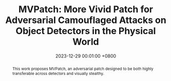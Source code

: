 ---
title:          "MVPatch: More Vivid Patch for Adversarial Camouflaged Attacks on Object Detectors in the Physical World"
date:           2023-12-29 00:01:00 +0800
selected:       false
# pub:            "arXiv"
# pub_pre:        "Submitted to "
pub_post:       'Under review.'
pub_date:       "2023"
abstract: >-
  This work proposes MVPatch, an adversarial patch designed to be both highly transferable across detectors and visually stealthy.
cover:          /assets/images/covers/M1_fig.png
authors:
- Zheng Zhou
- Hongbo Zhao
- Ju Liu
- Qiaosheng Zhang
- Liwei Geng
- Shuchang Lyu
- Wenquan Feng
links:
  Project Page: https://scholar.google.com/citations?view_op=view_citation&hl=en&user=L5o4LTcAAAAJ&citation_for_view=L5o4LTcAAAAJ:9yKSN-GCB0IC
  Paper: https://arxiv.org/pdf/2312.17431
---